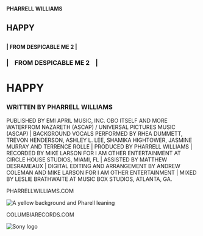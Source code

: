 <!-- FRONT -->

<h4>PHARRELL WILLIAMS<h4>

<h2>HAPPY<h2>

<h4>| FROM DESPICABLE ME 2 |<h4>

<!-- BACK -->

<h3>| &nbsp;&nbsp; FROM DESPICABLE ME 2 &nbsp;&nbsp; |</h3>

<h1>HAPPY</h1>

<h3>WRITTEN BY PHARRELL WILLIAMS</h3>

<p>PUBLISHED BY EMI APRIL MUSIC, INC. OBO ITSELF AND MORE WATERFROM NAZARETH (ASCAP) / UNIVERSAL PICTURES MUSIC (ASCAP) | BACKGROUND VOCALS PERFORMED BY RHEA DUMMETT, TREVON HENDERSON, ASHLEY L. LEE, SHAMIKA HIGHTOWER, JASMINE MURRAY AND TERRENCE ROLLE | PRODUCED BY PHARRELL WILLIAMS | RECORDED BY MIKE LARSON FOR I AM OTHER ENTERTAINMENT AT CIRCLE HOUSE STUDIOS, MIAMI, FL | ASSISTED BY MATTHEW DESRAMEAUX | DIGITAL EDITING AND ARRANGEMENT BY ANDREW COLEMAN AND MIKE LARSON FOR I AM OTHER ENTERTAINMENT | MIXED BY LESLIE BRATHWAITE AT MUSIC BOX STUDIOS, ATLANTA, GA.</p>

<span>PHARRELLWILLIAMS.COM</span>

<img src="columbia-logo.png" alt="A yellow background and Pharell leaning">

<span>COLUMBIARECORDS.COM<span>

<img src="sony-logo.png" alt="Sony logo">
